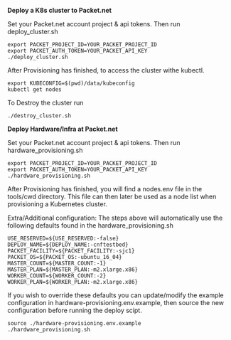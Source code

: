 **Deploy a K8s cluster to Packet.net**

Set your Packet.net account project & api tokens.
Then run deploy_cluster.sh

```
export PACKET_PROJECT_ID=YOUR_PACKET_PROJECT_ID 
export PACKET_AUTH_TOKEN=YOUR_PACKET_API_KEY
./deploy_cluster.sh
```

After Provisioning has finished, to access the cluster withe kubectl.

```
export KUBECONFIG=$(pwd)/data/kubeconfig
kubectl get nodes
```

To Destroy the cluster run 
```
./destroy_cluster.sh
```

**Deploy Hardware/Infra at Packet.net**

Set your Packet.net account project & api tokens.
Then run hardware_provisioning.sh
```
export PACKET_PROJECT_ID=YOUR_PACKET_PROJECT_ID 
export PACKET_AUTH_TOKEN=YOUR_PACKET_API_KEY
./hardware_provisioning.sh
```

After Provisioning has finished, you will find a nodes.env 
file in the tools/cwd directory. This file can then later be
used as a node list when provisioning a Kubernetes cluster.

Extra/Additional configuration:
The steps above will automatically use the following defaults
found in the hardware_provisioning.sh
```
USE_RESERVED=${USE_RESERVED:-false}
DEPLOY_NAME=${DEPLOY_NAME:-cnftestbed}
PACKET_FACILITY=${PACKET_FACILITY:-sjc1}
PACKET_OS=${PACKET_OS:-ubuntu_16_04}
MASTER_COUNT=${MASTER_COUNT:-1}
MASTER_PLAN=${MASTER_PLAN:-m2.xlarge.x86}
WORKER_COUNT=${WORKER_COUNT:-2}
WORKER_PLAN=${WORKER_PLAN:-m2.xlarge.x86}
```

If you wish to override these defaults you can update/modify the
example configuration in hardware-provisioning.env.example,
then source the new configuration before running the deploy scipt.
```
source ./hardware-provisioning.env.example
./hardware_provisioning.sh
```



